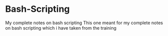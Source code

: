 # Bash-Scripting
My complete notes on bash scripting
This one meant for my complete notes on bash scripting which i have taken from the training
